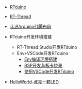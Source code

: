 - [RTduino](/zh/beginner/rtduino.md)
- [RT-Thread](/zh/beginner/rt-thread.md)
- [认识Arduino引脚布局](/zh/beginner/arduino-pinout.md)

- RTduino开发环境搭建
  - RT-Thread Studio开发RTduino
  - Env+VSCode开发RTduino
    - [Env编译环境搭建](/zh/beginner/env.md)
    - [BSP开发与板卡烧录](/zh/beginner/bsp-develop.md)
    - [使用VSCode开发RTduino](/zh/beginner/vscode.md)

- [HelloWorld-点亮一颗LED](/zh/beginner/helloworld-led.md)
